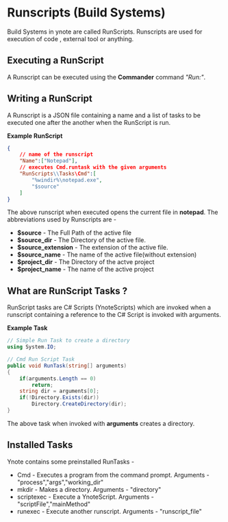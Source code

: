 Runscripts (Build Systems)
===

Build Systems in ynote are called RunScripts. Runscripts are used for execution of code , external tool or anything.

Executing a RunScript
---
A Runscript can be executed using the **Commander** command *"Run:"*.

Writing a RunScript
---
A Runscript is a JSON file containing a name and a list of tasks to be executed one after the another when the RunScript is run.

**Example RunScript**
```JSON
{
    // name of the runscript
    "Name":["Notepad"],
    // executes Cmd.runtask with the given arguments
    "RunScripts\\Tasks\Cmd":[
        "%windir%\notepad.exe",
        "$source"
    ]
}
```
The above runscript when executed opens the current file in **notepad**. The abbreviations used by Runscripts are -

- **$source** - The Full Path of the active file
- **$source_dir** - The Directory of the active file.
- **$source_extension** - The extension of the active file.
- **$source_name** - The name of the active file(without extension)
- **$project_dir** - The Directory of the actve project
- **$project_name** - The name of the active project

What are RunScript Tasks ?
---
RunScript tasks are C# Scripts (YnoteScripts) which are invoked when a runscript containing a reference to the C# Script is invoked with arguments.

**Example Task**
```csharp
// Simple Run Task to create a directory
using System.IO;

// Cmd Run Script Task
public void RunTask(string[] arguments)
{
    if(arguments.Length == 0)
        return;
    string dir = arguments[0];
    if(!Directory.Exists(dir))
        Directory.CreateDirectory(dir);
}
```
The above task when invoked with **arguments** creates a directory.

Installed Tasks
---
Ynote contains some preinstalled RunTasks - 

- Cmd - Executes a program from the command prompt. Arguments - "process","args","working_dir"
- mkdir - Makes a directory. Arguments - "directory"
- scriptexec - Execute a YnoteScript. Arguments - "scriptFile","mainMethod"
- runexec - Execute another runscript. Arguments - "runscript_file"
